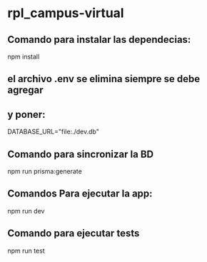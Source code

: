 # rpl_campus-virtual
## Comando para instalar las dependecias:
npm install
## el archivo .env se elimina siempre se debe agregar
## y poner:
DATABASE_URL="file:./dev.db"
## Comando para sincronizar la BD
npm run prisma:generate
## Comandos Para ejecutar la app:                       
npm run dev
## Comando para ejecutar tests
npm run test
